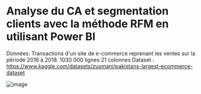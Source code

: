 # Analyse du CA et segmentation clients avec la méthode RFM en utilisant Power BI

Données: Transactions d'un site de e-commerce reprenant les ventes sur la période 2016 à 2018. 
         1030 000 lignes 
         21 colonnes
         Dataset : https://www.kaggle.com/datasets/zusmani/pakistans-largest-ecommerce-dataset



![image](https://user-images.githubusercontent.com/104759495/179563837-5a261961-af12-4e75-a597-c34f38d45485.png)

